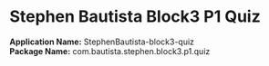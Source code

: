 # Stephen Bautista Block3 P1 Quiz
**Application Name:** StephenBautista-block3-quiz  
**Package Name:** com.bautista.stephen.block3.p1.quiz
